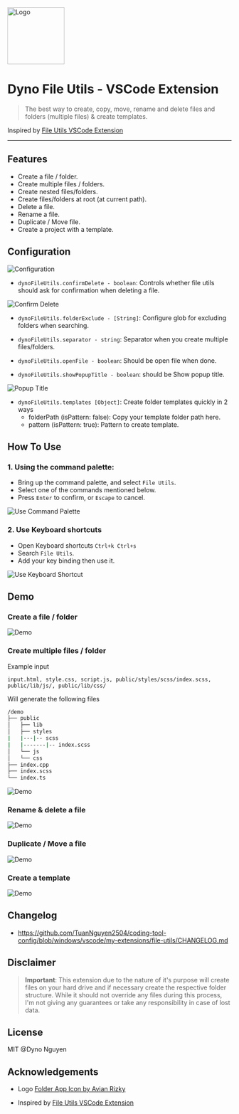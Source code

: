 <img src="https://res.cloudinary.com/dynonary/image/upload/v1637850850/vscode-extension/dyno-file-utils/logo.png" alt="Logo" width="128" />

# Dyno File Utils - VSCode Extension

> The best way to create, copy, move, rename and delete files and folders (multiple files) & create templates.

Inspired by [File Utils VSCode Extension](https://github.com/sleistner/vscode-fileutils)

---

## Features

- Create a file / folder.
- Create multiple files / folders.
- Create nested files/folders.
- Create files/folders at root (at current path).
- Delete a file.
- Rename a file.
- Duplicate / Move file.
- Create a project with a template.

## Configuration

![Configuration](https://res.cloudinary.com/dynonary/image/upload/v1637844256/vscode-extension/dyno-file-utils/nl6uumzrnqpul3yhin5t.png)

- `dynoFileUtils.confirmDelete - boolean`: Controls whether file utils should ask for confirmation when deleting a file.

![Confirm Delete](https://res.cloudinary.com/dynonary/image/upload/v1637835344/vscode-extension/dyno-file-utils/zww9hhuvk8zbrdnhb1sd.png)

- `dynoFileUtils.folderExclude - [String]`: Configure glob for excluding folders when searching.

- `dynoFileUtils.separator - string`: Separator when you create multiple files/folders.

- `dynoFileUtils.openFile - boolean`: Should be open file when done.

- `dynoFileUtils.showPopupTitle - boolean`: should be Show popup title.

![Popup Title](https://res.cloudinary.com/dynonary/image/upload/v1637839649/vscode-extension/dyno-file-utils/pimhajo45mpxqdrgk7mk.png)

- `dynoFileUtils.templates [Object]`: Create folder templates quickly in 2 ways
  - folderPath (isPattern: false): Copy your template folder path here.
  - pattern (isPattern: true): Pattern to create template.

## How To Use

### 1. Using the command palette:

- Bring up the command palette, and select `File Utils`.
- Select one of the commands mentioned below.
- Press `Enter` to confirm, or `Escape` to cancel.

![Use Command Palette](https://res.cloudinary.com/dynonary/image/upload/v1637840706/vscode-extension/dyno-file-utils/qbe6prmgyynwbyidclsz.png)

### 2. Use Keyboard shortcuts

- Open Keyboard shortcuts `Ctrl+k Ctrl+s`
- Search `File Utils`.
- Add your key binding then use it.

![Use Keyboard Shortcut](https://res.cloudinary.com/dynonary/image/upload/v1637840705/vscode-extension/dyno-file-utils/looufamdyx3xmg4nu6oc.png)

## Demo

### Create a file / folder

![Demo](https://res.cloudinary.com/dynonary/image/upload/v1637841906/vscode-extension/dyno-file-utils/p8hjkjjgqoxsvauocdxf.gif)

### Create multiple files / folder

Example input

```
input.html, style.css, script.js, public/styles/scss/index.scss, public/lib/js/, public/lib/css/
```

Will generate the following files

```bash
/demo
├── public
│   ├── lib
│   ├── styles
|   |---|-- scss
|   |-------|-- index.scss
│   └── js
│   └── css
├── index.cpp
├── index.scss
└── index.ts
```

![Demo](https://res.cloudinary.com/dynonary/image/upload/v1637842397/vscode-extension/dyno-file-utils/e8njqzysrnqkaydxek9t.gif)

### Rename & delete a file

![Demo](https://res.cloudinary.com/dynonary/image/upload/v1637843324/vscode-extension/dyno-file-utils/qsoid8gbahpixodnepcd.gif)

### Duplicate / Move a file

![Demo](https://res.cloudinary.com/dynonary/image/upload/v1637843814/vscode-extension/dyno-file-utils/bwrirlr41niyvut6vq7l.gif)

### Create a template

![Demo](https://res.cloudinary.com/dynonary/image/upload/v1637848103/vscode-extension/dyno-file-utils/ynqfagzya8p9k1bsheru.gif)

## Changelog

- https://github.com/TuanNguyen2504/coding-tool-config/blob/windows/vscode/my-extensions/file-utils/CHANGELOG.md

## Disclaimer

> **Important**: This extension due to the nature of it's purpose will create files on your hard drive and if necessary create the respective folder structure. While it should not override any files during this process, I'm not giving any guarantees or take any responsibility in case of lost data.

## License

MIT @Dyno Nguyen

## Acknowledgements

- Logo [Folder App Icon by Avian Rizky](https://dribbble.com/shots/16139947-Folder-App-Icon)

- Inspired by [File Utils VSCode Extension](https://github.com/sleistner/vscode-fileutils)
